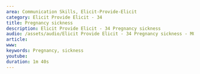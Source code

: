 ```yaml
---
area: Communication Skills, Elicit-Provide-Elicit
category: Elicit Provide Elicit - 34
title: Pregnancy sickness
description: Elicit Provide Elicit - 34 Pregnancy sickness
audio: /assets/audio/Elicit Provide Elicit - 34 Pregnancy sickness - MQ.mp3
article: 
www: 
keywords: Pregnancy, sickness
youtube: 
duration: 1m 40s
--- 
```

